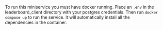 To run this miniservice you must have docker running. 
Place an ```.env``` in the leaderboard_client directory with your postgres credentials. 
Then run ```docker compose up``` to run the service. It will automatically install all the dependencies in the container.